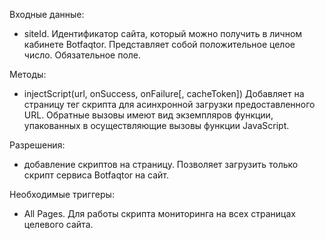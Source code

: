 Входные данные:
- siteId.
Идентификатор сайта, который можно получить в личном кабинете Botfaqtor. Представляет собой положительное целое число. Обязательное поле.

Методы:
- injectScript(url, onSuccess, onFailure[, cacheToken])
Добавляет на страницу тег скрипта для асинхронной загрузки предоставленного URL. Обратные вызовы имеют вид экземпляров функции, упакованных в осуществляющие вызовы функции JavaScript.

Разрешения:
- добавление скриптов на страницу.
Позволяет загрузить только скрипт сервиса Botfaqtor на сайт.

Необходимые триггеры:
- All Pages.
Для работы скрипта мониторинга на всех страницах целевого сайта.
